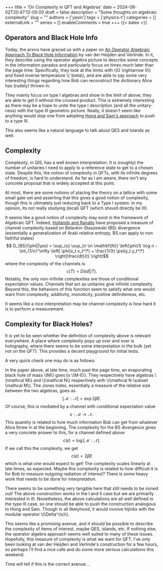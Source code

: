 +++
title = 'On Complexity in QFT and Algebras'
date = 2024-08-02T20:47:12-05:00
draft = false
description = "Some thoughts on algebraic complexity"
slug = ""
authors = ['yasin']
tags = ['physics-t']
categories = []
externalLink = ""
series = []
enableComments = true
+++
{{< katex >}}

## Operators and Black Hole Info
Today, the arxivs have graced us with a paper on [An Operator Algebraic Approach To Black Hole Information](https://arxiv.org/abs/2408.00071) by van der Heijden and Verlinde. In it, they describe using the operator algebra picture to describe some concepts in the information paradox and particularly focus on times much later than the page time. Specifically, they look at the limits with \\(G \rightarrow 0\\) and fixed inverse temperature \\( \beta\\), and are able to say some very interesting things regarding how Bob can reconstruct the dictionary Alice has (rudely) thrown in.

They mainly focus on type I algebras and show in the limit of above, they are able to get II without the crossed product. This is extremely interesting as there may be a hope to unite the type I description (and all the unitary-ness) with the type III geometric picture. Really, it doesn't seem like anything would stop one from adopting [Hong and Sam's approach](https://arxiv.org/abs/2112.12156) to push to a type III.

This also seems like a natural language to talk about QES and Islands as well. 

## Complexity

Complexity, in QIS, has a well known interpretation. It is (roughly) the number of unitaries I need to apply to a reference state to get to a chosen state. Despite this, the notion of complexity in QFTs, with its infinite degrees of freedom, is hard to understand. As far as I am aware, there isn't any concrete proposal that is widely accepted at this point.

At most, there are some notions of placing the theory on a lattice with some small gate set and asserting that this gives a good notion of complexity, though this is ultimately just reducing back to a Type I system. In my opinion, its not really studying (local) QFT (which should directly be III).

It seems like a good notion of complexity may exist in the framework of Algebraic QFT. Indeed, [Hollands and Ranallo](https://arxiv.org/abs/2302.10013) have proposed a measure of channel complexity based on Belavkin-Staszewski (BS) divergence (essentially a generalization of Araki relative entropy, BS can apply to non faithful states) $$ D_{BS}(\phi||\psi) = \sup_{x} \sup_{n \in \mathbf{N}} \left(\phi(1) \log n - \int_{1/n}^\infty \left[ \phi(x_t x_t^\*) + \frac{1}{t} \psi(y_t y_t^\*) \right]\frac{dt}{t} \right)$$  where the complexity of the channels is $$c(T)=D(id||T).$$Notably, the only non-infinite complexities are those of conditional expectation values. Channels that act as unitaries give infinite complexity. Beyond this, the behaviors of this function seem to satisfy what one would want from complexity, additivity, monoticity, positive definiteness, etc.

It seems like a nice interpretation may be channel complexity is how hard it is to perform a measurement.

## Complexity for Black Holes?
It is yet to be seen whether the definition of complexity above is relevant everywhere. A place where complexity pops up over and over is holography, where there seems to be some interpretation in the bulk (yet not on the QFT). This provides a decent playground for initial tests.

A very quick check one may do is as follows: 

In the paper above, at late time, much past the page time, an evaporating black hole of mass \\(M\\) goes to \\(M-E\\). They respectively have algebras \\(\mathcal M\\) and \\(\mathcal N\\) respectively with \\(\mathcal N \subset \mathcal M\\). The Jones index, essentially a measure of the relative size between the two algebras, goes as $$[\mathcal M : \mathcal N] = \exp 2 \beta E.$$ Of course, this is mediated by a channel with conditional expectation value $$\epsilon : \mathcal M \rightarrow \mathcal N.$$ This quantity is related to how much information Bob can get from whatever Alice threw in at the beginning. The complexity for the BS divergence gives a very concrete answer to this, for a channel defined above $$c(\epsilon) = \log [\mathcal M : \mathcal N].$$ If we call this the complexity, we get $$c(\epsilon) = 2 \beta E$$ which is what one would expect to get! The complexity scales linearly at late times, as expected. Maybe this complexity is related to how difficult it is for Bob to measure outgoing radiation of interest? There is some heavy work that needs to be done for interpretation.

There seems to be something very tangible here that still needs to be ironed out! The above construction works in the I and II case but we are primarily interested in III. Nonetheless, the above calculations are all well defined in the type III case, so one should be able to push the construction analogous to Hong and Sam. Though in all likelyhood, it would involve hijinks with the modular operator \\(\Delta^{is}\\).

This seems like a promising avenue, and it should be possible to describe the complexity of items of interest, maybe QES, islands, etc. If nothing else, the operator algebra approach seems well suited to many of these issues. Hopefully, this measure of complexity is what we want for QFT. I've only been looking at van der Heijden and Verlinde's construction for a few hours, so perhaps I'll find a nice cafe and do some more serious calculations this weekend.

Time will tell if this is the correct avenue...
